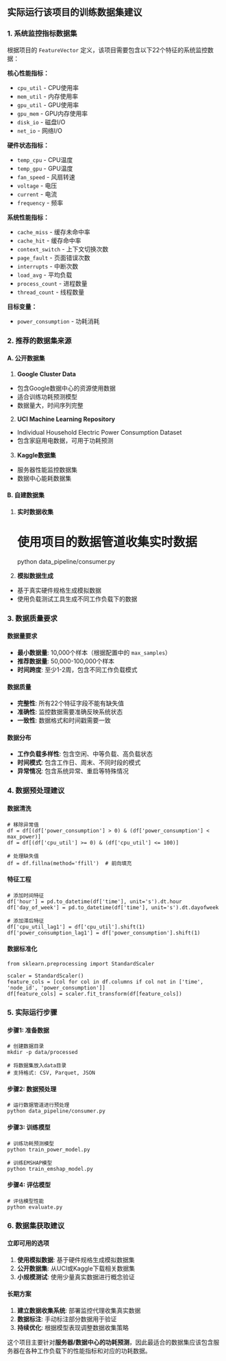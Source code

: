 
## 实际运行该项目的训练数据集建议

### 1. **系统监控指标数据集**

根据项目的 `FeatureVector` 定义，该项目需要包含以下22个特征的系统监控数据：

**核心性能指标：**

* `cpu_util` - CPU使用率
* `mem_util` - 内存使用率
* `gpu_util` - GPU使用率
* `gpu_mem` - GPU内存使用率
* `disk_io` - 磁盘I/O
* `net_io` - 网络I/O

**硬件状态指标：**

* `temp_cpu` - CPU温度
* `temp_gpu` - GPU温度
* `fan_speed` - 风扇转速
* `voltage` - 电压
* `current` - 电流
* `frequency` - 频率

**系统性能指标：**

* `cache_miss` - 缓存未命中率
* `cache_hit` - 缓存命中率
* `context_switch` - 上下文切换次数
* `page_fault` - 页面错误次数
* `interrupts` - 中断次数
* `load_avg` - 平均负载
* `process_count` - 进程数量
* `thread_count` - 线程数量

**目标变量：**

* `power_consumption` - 功耗消耗

### 2. **推荐的数据集来源**

#### **A. 公开数据集**

1. **Google Cluster Data**
  
  * 包含Google数据中心的资源使用数据
  * 适合训练功耗预测模型
  * 数据量大，时间序列完整
2. **UCI Machine Learning Repository**
  
  * Individual Household Electric Power Consumption Dataset
  * 包含家庭用电数据，可用于功耗预测
3. **Kaggle数据集**
  
  * 服务器性能监控数据集
  * 数据中心能耗数据集

#### **B. 自建数据集**

1. **实时数据收集**
  
      # 使用项目的数据管道收集实时数据
      python data_pipeline/consumer.py
  
2. **模拟数据生成**
  
  * 基于真实硬件规格生成模拟数据
  * 使用负载测试工具生成不同工作负载下的数据

### 3. **数据质量要求**

#### **数据量要求**

* **最小数据量**: 10,000个样本（根据配置中的 `max_samples`）
* **推荐数据量**: 50,000-100,000个样本
* **时间跨度**: 至少1-2周，包含不同工作负载模式

#### **数据质量**

* **完整性**: 所有22个特征字段不能有缺失值
* **准确性**: 监控数据需要准确反映系统状态
* **一致性**: 数据格式和时间戳需要一致

#### **数据分布**

* **工作负载多样性**: 包含空闲、中等负载、高负载状态
* **时间模式**: 包含工作日、周末、不同时段的模式
* **异常情况**: 包含系统异常、重启等特殊情况

### 4. **数据预处理建议**

#### **数据清洗**

    # 移除异常值
    df = df[(df['power_consumption'] > 0) & (df['power_consumption'] < max_power)]
    df = df[(df['cpu_util'] >= 0) & (df['cpu_util'] <= 100)]
    
    # 处理缺失值
    df = df.fillna(method='ffill')  # 前向填充

#### **特征工程**

    # 添加时间特征
    df['hour'] = pd.to_datetime(df['time'], unit='s').dt.hour
    df['day_of_week'] = pd.to_datetime(df['time'], unit='s').dt.dayofweek
    
    # 添加滞后特征
    df['cpu_util_lag1'] = df['cpu_util'].shift(1)
    df['power_consumption_lag1'] = df['power_consumption'].shift(1)

#### **数据标准化**

    from sklearn.preprocessing import StandardScaler
    
    scaler = StandardScaler()
    feature_cols = [col for col in df.columns if col not in ['time', 'node_id', 'power_consumption']]
    df[feature_cols] = scaler.fit_transform(df[feature_cols])

### 5. **实际运行步骤**

#### **步骤1: 准备数据**

    # 创建数据目录
    mkdir -p data/processed
    
    # 将数据集放入data目录
    # 支持格式: CSV, Parquet, JSON

#### **步骤2: 数据预处理**

    # 运行数据管道进行预处理
    python data_pipeline/consumer.py

#### **步骤3: 训练模型**

    # 训练功耗预测模型
    python train_power_model.py
    
    # 训练EMSHAP模型
    python train_emshap_model.py

#### **步骤4: 评估模型**

    # 评估模型性能
    python evaluate.py

### 6. **数据集获取建议**

#### **立即可用的选项**

1. **使用模拟数据**: 基于硬件规格生成模拟数据集
2. **公开数据集**: 从UCI或Kaggle下载相关数据集
3. **小规模测试**: 使用少量真实数据进行概念验证

#### **长期方案**

1. **建立数据收集系统**: 部署监控代理收集真实数据
2. **数据标注**: 手动标注部分数据用于验证
3. **持续优化**: 根据模型表现调整数据收集策略

这个项目主要针对**服务器/数据中心的功耗预测**，因此最适合的数据集应该包含服务器在各种工作负载下的性能指标和对应的功耗数据。